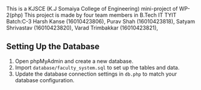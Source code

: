 This is a KJSCE (K.J Somaiya College of Engineering) mini-project of WP-2(php) This project is made by four team members in B.Tech IT TYIT Batch:C-3 Harsh Kanse (16010423806), Purav Shah (16010423818), Satyam Shrivastav (16010423820), Varad Trimbakkar (16010423821),


## Setting Up the Database
1. Open phpMyAdmin and create a new database.
2. Import `database/faculty_system.sql` to set up the tables and data.
3. Update the database connection settings in `db.php` to match your database configuration.
